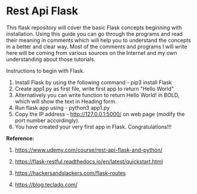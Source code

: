 # Rest Api Flask

This flask repository will cover the basic Flask concepts beginning with installation. Using this guide you can go through the programs and read their meaning in comments which will help you to understand the concepts in a better and clear way. Most of the comments and programs I will write here will be coming from various sources on the Internet and my own understanding about those tutorials.

Instructions to begin with Flask.

1. Install Flask by using the following command - pip3 install Flask
2. Create app1.py as first file, write first app to return "Hello World"
3. Alternatively you can write function to return Hello World! in BOLD, which will show the text in Heading form.
4. Run flask app using - python3 app1.py
5. Copy the IP address - http://127.0.0.1:5000/ on web page (modify the port number accordingly).
6. You have created your very first app in Flask. Congratulations!!!


<strong>Reference:</strong>
1. https://www.udemy.com/course/rest-api-flask-and-python/

2. https://flask-restful.readthedocs.io/en/latest/quickstart.html

3. https://hackersandslackers.com/flask-routes

4. https://blog.teclado.com/
